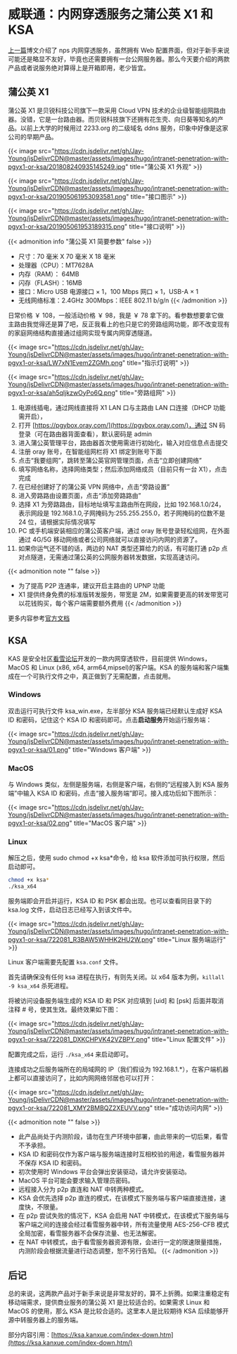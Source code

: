 # 威联通：内网穿透服务之蒲公英 X1 和 KSA


[上一篇](https://blog.233so.com/2020/03/install-nps-on-qnap-nas/)博文介绍了 nps 内网穿透服务，虽然拥有 Web 配置界面，但对于新手来说可能还是略显不友好，毕竟也还需要拥有一台公网服务器。那么今天要介绍的两款产品或者说服务绝对算得上是开箱即用，老少皆宜。

<!--more-->

## 蒲公英 X1

蒲公英 X1 是贝锐科技公司旗下一款采用 Cloud VPN 技术的企业级智能组网路由器。没错，它是一台路由器。而贝锐科技旗下还拥有花生壳、向日葵等知名的产品。以前上大学的时候用过 2233.org 的二级域名 ddns 服务，印象中好像是这家公司的早期产品。

{{< image src="https://cdn.jsdelivr.net/gh/Jay-Young/jsDelivrCDN@master/assets/images/hugo/intranet-penetration-with-pgyx1-or-ksa/201808240935145249.jpg" title="蒲公英 X1 外观" >}}

{{< image src="https://cdn.jsdelivr.net/gh/Jay-Young/jsDelivrCDN@master/assets/images/hugo/intranet-penetration-with-pgyx1-or-ksa/201905061953093581.png" title="接口图示" >}}

{{< image src="https://cdn.jsdelivr.net/gh/Jay-Young/jsDelivrCDN@master/assets/images/hugo/intranet-penetration-with-pgyx1-or-ksa/201905061953189315.png" title="接口说明" >}}

{{< admonition info "蒲公英 X1 简要参数" false >}}

- 尺寸：70 毫米 X 70 毫米 X 18 毫米
- 处理器（CPU）：MT7628A
- 内存（RAM）： 64MB
- 闪存（FLASH）：16MB
- 接口：Micro USB 电源接口 × 1，100 Mbps 网口 × 1，USB-A × 1
- 无线网络标准：2.4GHz 300Mbps：IEEE 802.11 b/g/n
  {{< /admonition >}}

日常价格 ￥ 108，一般活动价格 ￥ 98，我是 ￥ 78 拿下的。看参数想要拿它做主路由我觉得还是算了吧，反正我看上的也只是它的旁路组网功能，即不改变现有的家庭网络结构直接通过组网实现专属内网穿透隧道。

{{< image src="https://cdn.jsdelivr.net/gh/Jay-Young/jsDelivrCDN@master/assets/images/hugo/intranet-penetration-with-pgyx1-or-ksa/LW7xN1Evem2ZGMh.png" title="指示灯说明" >}}

{{< image src="https://cdn.jsdelivr.net/gh/Jay-Young/jsDelivrCDN@master/assets/images/hugo/intranet-penetration-with-pgyx1-or-ksa/ah5qIjkzwOyPo6Q.png" title="旁路组网" >}}

1. 电源线插电，通过网线直接将 X1 LAN 口与主路由 LAN 口连接（DHCP 功能需开启），
2. 打开 [https://pgybox.oray.com/](https://pgybox.oray.com/)，通过 SN 码登录（可在路由器背面查看），默认密码是 admin
3. 进入蒲公英管理平台，路由器首次使用需进行初始化，输入对应信息点击提交
4. 注册 oray 账号，在智能组网栏将 X1 绑定到账号下面
5. 点击“我要组网”，跳转至蒲公英官网管理页面，点击“立即创建网络”
6. 填写网络名称，选择网络类型；然后添加网络成员（目前只有一台 X1），点击完成
7. 在已经创建好了的蒲公英 VPN 网络中，点击“旁路设置”
8. 进入旁路路由设置页面，点击“添加旁路路由”
9. 选择 X1 为旁路路由，目标地址填写主路由所在网段，比如 192.168.1.0/24，表示网段是 192.168.1.0,子网掩码为:255.255.255.0，若子网掩码的位数不是 24 位，请根据实际情况填写
10. PC 或手机端安装相应的蒲公英客户端，通过 oray 账号登录轻松组网，在外面通过 4G/5G 移动网络或者公司网络就可以直接访问内网的资源了。
11. 如果你运气还不错的话，两边的 NAT 类型还算给力的话，有可能打通 p2p 点对点隧道，无需通过蒲公英的公网服务器转发数据，实现高速访问。

{{< admonition note "" false >}}

- 为了提高 P2P 连通率，建议开启主路由的 UPNP 功能
- X1 提供终身免费的标准版转发服务，带宽是 2M，如果需要更高的转发带宽可以花钱购买，每个客户端需要额外费用
  {{< /admonition >}}

更多内容参考[官方文档](http://service.oray.com/question/4288.html)

## KSA

KAS 是安全社区[看雪论坛](https://ksa.kanxue.com/)开发的一款内网穿透软件，目前提供 Windows，MacOS 和 Linux (x86, x64, arm64,mipsel)的客户端。KSA 的服务端和客户端集成在一个可执行文件之中，真正做到了无需配置，点击就用。

### Windows

双击运行可执行文件 ksa_win.exe，左半部分 KSA 服务端已经默认生成好 KSA ID 和密码，记住这个 KSA ID 和密码即可。点击**启动服务**开始运行服务端：

{{< image src="https://cdn.jsdelivr.net/gh/Jay-Young/jsDelivrCDN@master/assets/images/hugo/intranet-penetration-with-pgyx1-or-ksa/01.png" title="Windows 客户端" >}}

### MacOS

与 Windows 类似，左侧是服务端，右侧是客户端，右侧的“远程接入到 KSA 服务端”中输入 KSA ID 和密码，点击“接入服务端”即可。接入成功后如下图所示：

{{< image src="https://cdn.jsdelivr.net/gh/Jay-Young/jsDelivrCDN@master/assets/images/hugo/intranet-penetration-with-pgyx1-or-ksa/02.png" title="MacOS 客户端" >}}

### Linux

解压之后，使用 sudo chmod +x ksa\*命令，给 ksa 软件添加可执行权限，然后启动即可。

```bash
chmod +x ksa*
./ksa_x64
```

服务端即会开启并运行，KSA ID 和 PSK 都会出现。也可以查看同目录下的 ksa.log 文件，启动日志已经写入到该文件中。

{{< image src="https://cdn.jsdelivr.net/gh/Jay-Young/jsDelivrCDN@master/assets/images/hugo/intranet-penetration-with-pgyx1-or-ksa/722081_R3BAW5WHHK2HU2W.png" title="Linux 服务端运行" >}}

Linux 客户端需要先配置 `ksa.conf` 文件。

首先请确保没有任何 ksa 进程在执行，有则先关闭。以 x64 版本为例，`killall -9 ksa_x64` 杀死进程。

将被访问设备服务端生成的 KSA ID 和 PSK 对应填到 [uid] 和 [psk] 后面并取消注释 # 号，使其生效。最终效果如下图：

{{< image src="https://cdn.jsdelivr.net/gh/Jay-Young/jsDelivrCDN@master/assets/images/hugo/intranet-penetration-with-pgyx1-or-ksa/722081_DXKCHPVK42VZBPY.png" title="Linux 配置文件" >}}

配置完成之后，运行 `./ksa_x64` 来启动即可。

连接成功之后服务端所在的局域网的 IP（我们假设为 192.168.1.\*），在客户端机器上都可以直接访问了，比如内网网络邻居也可以打开：

{{< image src="https://cdn.jsdelivr.net/gh/Jay-Young/jsDelivrCDN@master/assets/images/hugo/intranet-penetration-with-pgyx1-or-ksa/722081_XMY2BMBQZ2XEUVV.png" title="成功访问内网" >}}

{{< admonition note "" false >}}

- 此产品尚处于内测阶段，请勿在生产环境中部署，由此带来的一切后果，看雪不予承担。
- KSA ID 和密码仅作为客户端与服务端连接时互相校验的用途，看雪服务器并不保存 KSA ID 和密码。
- 初次使用时 Windows 平台会弹出安装驱动，请允许安装驱动。
- MacOS 平台可能会要求输入管理员密码。
- 远程接入分为 p2p 直连和 NAT 中转两种模式。
- KSA 会优先选择 p2p 直连的模式，在该模式下服务端与客户端直接连接，速度快，不限量。
- 在 p2p 尝试失败的情况下，KSA 会启用 NAT 中转模式，在该模式下服务端与客户端之间的连接会经过看雪服务器中转，所有流量使用 AES-256-CFB 模式全局加密，看雪服务器不会保存流量、也无法解密。
- 在 NAT 中转模式，由于看雪服务器资源有限，会进行一定的限速限量措施，内测阶段会根据流量进行动态调整，恕不另行告知。
  {{< /admonition >}}

## 后记

总的来说，这两款产品对于新手来说是非常友好的，算不上折腾。如果注重稳定有移动端需求，提供商业服务的蒲公英 X1 是比较适合的。如果需求 Linux 和 MacOS 的使用，那么 KSA 是比较合适的。这里本人是比较期待 KSA 后续能够开源中转服务器上的服务端。

部分内容引用：[https://ksa.kanxue.com/index-down.htm](https://ksa.kanxue.com/index-down.htm/)

